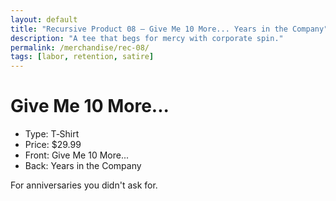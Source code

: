 ```yaml
---
layout: default
title: "Recursive Product 08 — Give Me 10 More... Years in the Company"
description: "A tee that begs for mercy with corporate spin."
permalink: /merchandise/rec-08/
tags: [labor, retention, satire]
---
```


# Give Me 10 More...

- Type: T‑Shirt
- Price: $29.99
- Front: Give Me 10 More...
- Back: Years in the Company

For anniversaries you didn't ask for.
